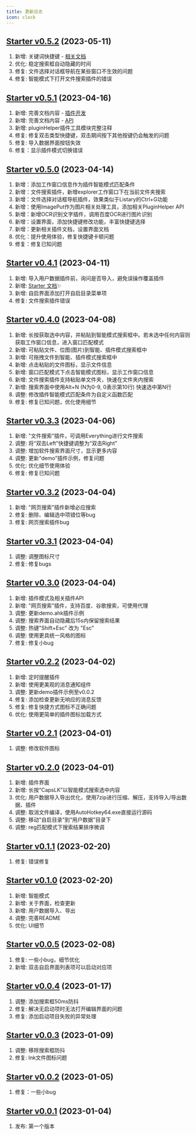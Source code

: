 ```yaml
---
title: 更新日志
icon: clock
---
```


## [Starter v0.5.2](https://github.com/ruchuby/Starter/releases/tag/v0.5.2) (2023-05-11)

1. 新增: 关键词快捷键 - [相关文档](https://ruchuby.github.io/Starter/Starter/guide/setting/#控制)
2. 优化: 稳定搜索框自动隐藏的时间
3. 修复: 文件选择对话框导航在某些窗口不生效的问题
3. 修复: 智能模式下打开文件搜索插件的错误

## [Starter v0.5.1](https://github.com/ruchuby/Starter/releases/tag/v0.5.1) (2023-04-16)

1. 新增: 完善文档内容 - [插件开发](https://ruchuby.github.io/Starter/dev/)
2. 新增: 完善文档内容 - [API](https://ruchuby.github.io/Starter/api/)
3. 新增: pluginHelper插件工具模块完整注释
4. 修复: 修复双击类型快捷键，双击期间按下其他按键仍会触发的问题
5. 修复: 导入数据界面按钮失效
6. 修复：显示插件模式切换错误

## [Starter v0.5.0](https://github.com/ruchuby/Starter/releases/tag/v0.5.0) (2023-04-14)

1. 新增：添加工作窗口信息作为插件智能模式匹配条件
2. 新增：文件搜索插件，新增explorer工作窗口下在当前文件夹搜索
3. 新增：文件选择对话框导航插件，效果类似于Listary的Ctrl+G功能
4. 新增：使用ImagePut作为图片相关处理工具，添加相关PluginHelper API
5. 新增：新增OCR识别文字插件，调用百度OCR进行图片识别
6. 新增：设置界面，添加快捷键修改功能，丰富快捷键选择
7. 新增：更新相关插件文档，设置界面文档
8. 优化：提升使用体验，修复快捷键卡顿问题
9. 修复：修复已知问题

## [Starter v0.4.1](https://github.com/ruchuby/Starter/releases/tag/v0.4.1) (2023-04-11)

1. 新增: 导入用户数据插件前，询问是否导入，避免误操作覆盖插件
2. 新增: [Starter 文档](https://ruchuby.github.io/Starter/)✨
3. 新增: 自启界面添加打开自启目录菜单项
4. 修复: 文件搜索插件错误

## [Starter v0.4.0](https://github.com/ruchuby/Starter/releases/tag/v0.4.0) (2023-04-08)

1. 新增: 长按获取选中内容，并粘贴到智能模式搜索框中。若未选中任何内容则获取工作窗口信息，进入窗口匹配模式
2. 新增: 可粘贴文件、位图(图片)到智能、插件模式搜索框中
3. 新增: 可拖拽文件到智能、插件模式搜索框中
4. 新增: 点击粘贴的文件图标，显示文件信息
5. 新增: 窗口匹配模式下点击智能模式图标，显示工作窗口信息
6. 新增: 文件搜索插件支持粘贴单文件夹，快速在文件夹内搜索
7. 新增: 搜索界面中使用Alt+N (N为0-9, 0表示第10行) 快速选中第N行
8. 调整: 修改插件智能模式匹配条件为自定义函数匹配
9. 修复: 修复已知问题，优化使用细节

## [Starter v0.3.3](https://github.com/ruchuby/Starter/releases/tag/v0.3.3) (2023-04-06)

1. 新增: "文件搜索"插件，可调用Everything进行文件搜索
2. 调整: 将“双击Left”快捷键调整为“双击Right”
3. 调整: 增加软件搜索界面尺寸，显示更多内容
4. 调整: 更新“demo”插件示例，修复问题
5. 优化: 优化细节使用体验
6. 修复: 修复已知问题

## [Starter v0.3.2](https://github.com/ruchuby/Starter/releases/tag/v0.3.2) (2023-04-04)

1. 新增: "网页搜索"插件新增必应搜索
2. 修复: 删除、编辑选中项错位等bug
3. 修复: 网页搜索插件bug

## [Starter v0.3.1](https://github.com/ruchuby/Starter/releases/tag/v0.3.1) (2023-04-04)

1. 调整: 调整图标尺寸
2. 修复: 修复bugs

## [Starter v0.3.0](https://github.com/ruchuby/Starter/releases/tag/v0.3.0) (2023-04-04)

1. 新增: 插件模式及相关插件API
2. 新增: "网页搜索"插件，支持百度、谷歌搜索，可使用代理
3. 调整: 更新demo.ahk插件示例
4. 调整: 搜索界面自动隐藏后15s内保留搜索结果
5. 调整: 热键"Shift+Esc" 改为 "Esc"
6. 调整: 使用更具统一风格的图标
7. 修复: 修复小bug

## [Starter v0.2.2](https://github.com/ruchuby/Starter/releases/tag/v0.2.2) (2023-04-02)

1. 新增: 定时提醒插件
2. 新增: 使用更美观的消息通知组件
3. 调整: 更新demo插件示例至v0.0.2
4. 修复: 添加检查更新无响应的消息反馈
5. 修复: 修复快捷方式图标不正确问题
6. 优化: 使用更简单的插件图标加载方式

## [Starter v0.2.1](https://github.com/ruchuby/Starter/releases/tag/v0.2.1) (2023-04-01)

1. 调整: 修改软件图标

## [Starter v0.2.0](https://github.com/ruchuby/Starter/releases/tag/v0.2.0) (2023-04-01)

1. 新增: 插件界面
2. 新增: 长按“CapsLK”以智能模式搜索选中内容
3. 优化: 用户数据导入导出优化，使用7zip进行压缩、解压，支持导入/导出数据、插件
4. 调整: 取消文件编译，使用AutoHotkey64.exe直接运行源码
5. 调整: 移动"自启目录"到“用户数据”目录下
6. 调整: reg匹配模式下搜索结果排序微调

## [Starter v0.1.1](https://github.com/ruchuby/Starter/releases/tag/v0.1.1) (2023-02-20)

1. 修复: 错误修复

## [Starter v0.1.0](https://github.com/ruchuby/Starter/releases/tag/v0.1.0) (2023-02-20)

1. 新增: 智能模式
2. 新增: 关于界面，检查更新
3. 新增: 用户数据导入、导出
4. 调整: 完善README
5. 优化: UI细节

## [Starter v0.0.5](https://github.com/ruchuby/Starter/releases/tag/v0.0.5) (2023-02-08)

1. 修复: 一些小bug，细节优化
2. 新增: 双击自启界面列表项可以启动对应项

## [Starter v0.0.4](https://github.com/ruchuby/Starter/releases/tag/v0.0.4) (2023-01-17)

1. 调整: 添加搜索框50ms防抖
2. 修复: 解决无启动项时无法打开编辑界面的问题
3. 修复: 添加启动项目失败的异常处理

## [Starter v0.0.3](https://github.com/ruchuby/Starter/releases/tag/v0.0.3) (2023-01-09)

1. 调整: 移除搜索框防抖
2. 修复: lnk文件图标问题

## [Starter v0.0.2](https://github.com/ruchuby/Starter/releases/tag/v0.0.2) (2023-01-05)

1. 修复：一些小bug

## [Starter v0.0.1](https://github.com/ruchuby/Starter/releases/tag/v0.0.1) (2023-01-04)

1. 发布: 第一个版本
